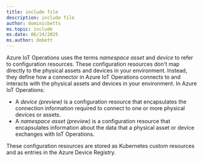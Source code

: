 ```yaml
---
title: include file
description: include file
author: dominicbetts
ms.topic: include
ms.date: 06/24/2025
ms.author: dobett
---
```


Azure IoT Operations uses the terms *namespace asset* and *device* to refer to configuration resources. These configuration resources don't map directly to the physical assets and devices in your environment. Instead, they define how a connector in Azure IoT Operations connects to and interacts with the physical assets and devices in your environment. In Azure IoT Operations:

- A *device (preview)* is a configuration resource that encapsulates the connection information required to connect to one or more physical devices or assets.
- A *namespace asset (preview)* is a configuration resource that encapsulates information about the data that a physical asset or device exchanges with IoT Operations.

These configuration resources are stored as Kubernetes custom resources and as entries in the Azure Device Registry.